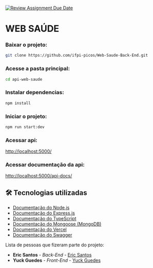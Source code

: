 [![Review Assignment Due Date](https://classroom.github.com/assets/deadline-readme-button-24ddc0f5d75046c5622901739e7c5dd533143b0c8e959d652212380cedb1ea36.svg)](https://classroom.github.com/a/U2l29CBO)
# WEB SAÚDE

### Baixar o projeto:
```bash
git clone https://github.com/ifpi-picos/Web-Saude-Back-End.git
```
### Acesse a pasta principal:
```bash
cd api-web-saude
```
### Instalar dependencias:
```bash
npm install 
```
### Iniciar o projeto:
```bash
npm run start:dev
```
### Acessar api:
[http://localhost:5000/](http://localhost:5000/)

### Acessar documentação da api:
[http://localhost:5000/api-docs/](http://localhost:5000/api-docs/)

## 🛠️ Tecnologias utilizadas

- [Documentação do Node.js](https://nodejs.org/en/docs/)
- [Documentação do Express.js](https://expressjs.com/en/4x/api.html)
- [Documentação do TypeScript](https://www.typescriptlang.org/docs/)
- [Documentação do Mongoose (MongoDB)](https://mongoosejs.com/docs/index.html)
- [Documentação do Vercel](https://vercel.com/docs)
- [Documentação do Swagger](https://swagger.io/docs/)

Lista de pessoas que fizeram parte do projeto:

* **Eric Santos** - *Back-End* - [Eric Santos](https://github.com/Eric-Developer/eric-developer)
* **Yuck Guedes** - *Front-End* - [Yuck Guedes](https://github.com/linkParaPerfil)

 
